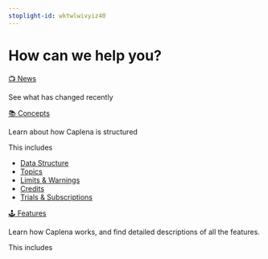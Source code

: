 ```yaml
---
stoplight-id: wktwlwivyiz40
---
```


# How can we help you?

[📺 News](02-00-changelog.md)

See what has changed recently

[📚 Concepts](02-00-Changelog.md)

Learn about how Caplena is structured

This includes

* [Data Structure](03-00-data-structure.md)
* [Topics](03-01-topics.md)
* [Limits & Warnings](03-04-limits-and-Wwrnings.md)
* [Credits](docs/03-05-credits.md)
* [Trials & Subscriptions](docs/03-06-subscriptions.md)


[🕹 Features](02-00-Changelog.md)

Learn how Caplena works, and find detailed descriptions of all the features.

This includes

